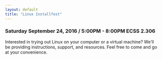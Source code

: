 ```yaml
---
layout: default
title: "Linux Installfest"
---
```


### Saturday September 24, 2016 / 5:00PM - 8:00PM ECSS 2.306

Interested in trying out Linux on your computer or a virtual machine?  We'll be providing instructions, support, and resources.  Feel free to come and go at your convenience.
